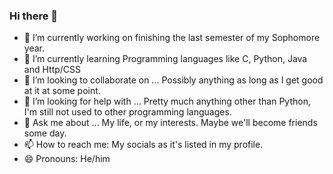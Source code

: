 ### Hi there 👋

- 🔭 I’m currently working on finishing the last semester of my Sophomore year.
- 🌱 I’m currently learning Programming languages like C, Python, Java and Http/CSS
- 👯 I’m looking to collaborate on ... Possibly anything as long as I get good at it at some point.
- 🤔 I’m looking for help with ... Pretty much anything other than Python, I'm still not used to other programming languages.
- 💬 Ask me about ... My life, or my interests. Maybe we'll become friends some day.
- 📫 How to reach me: My socials as it's listed in my profile.
- 😄 Pronouns: He/him
